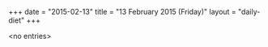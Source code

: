 +++
date = "2015-02-13"
title = "13 February 2015 (Friday)"
layout = "daily-diet"
+++

<p>&lt;no entries&gt;</p>